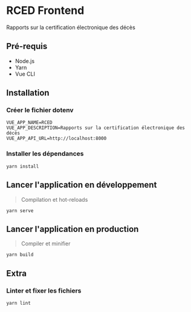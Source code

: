 # RCED Frontend

Rapports sur la certification électronique des décès

## Pré-requis

* Node.js
* Yarn
* Vue CLI

## Installation

### Créer le fichier dotenv

```dotenv
VUE_APP_NAME=RCED
VUE_APP_DESCRIPTION=Rapports sur la certification électronique des décès
VUE_APP_API_URL=http://localhost:8000
```

### Installer les dépendances

```shell
yarn install
```

## Lancer l'application en développement

> Compilation et hot-reloads

```
yarn serve
```

## Lancer l'application en production

> Compiler et minifier

```
yarn build
```

## Extra

### Linter et fixer les fichiers

```
yarn lint
```
